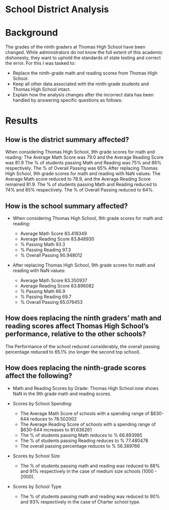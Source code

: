 # School District Analysis

# Background

The grades of the ninth graders at Thomas High School have been changed. While administrators do not know the full extent of this academic dishonesty, they want to uphold the standards of state testing and correct the error. For this I was tasked to:

- Replace the ninth-grade math and reading scores from Thomas High School.
- Keep all other data associated with the ninth-grade students and Thomas High School intact.
- Explain how the analysis changes after the incorrect data has been handled by answering specific questions as follows:

# Results

## How is the district summary affected?

When considering Thomas High School, 9th grade scores for math and reading:
The Average Math Score was 79.0 and the Average Reading Score was 81.9
The % of students passing Math and Reading was 75% and 86% respectively. The % of Overall Passing was 65%
After replacing Thomas High School, 9th grade scores for math and reading with NaN values:
The Average Math score reduced to 78.9, and the Average Reading Score 
remained 81.9. The % of students passing Math and Reading reduced to 74% and 85% respectively. The % of Overall Passing reduced to 64%.

## How is the school summary affected?

- When considering Thomas High School, 9th grade scores for math and reading:
  - Average Math Score    83.418349
  - Average Reading Score	83.848930
  - % Passing Math		      93.3
  - % Passing Reading 	   97.3
  - % Overall Passing	    90.948012
  
- After replacing Thomas High School, 9th grade scores for math and reading with NaN values:
  - Average Math Score  	83.350937
  - Average Reading Score	83.896082
  - % Passing Math		66.9
  - % Passing Reading 	69.7
  - % Overall Passing	65.076453 

## How does replacing the ninth graders’ math and reading scores affect Thomas High School’s performance, relative to the other schools?

  The Performance of the school reduced considerably, the overall passing percentage reduced to 65.1% (no longer the second top school).

## How does replacing the ninth-grade scores affect the following?

- Math and Reading Scores by Grade: 
  Thomas High School now shows NaN in the 9th grade math and reading scores.

- Scores by School Spending:

  - The Average Math Score of schools with a spending range of $630-644 reduces to 78.502002
  - The Average Reading Score of schools with a spending range of $630-644 increases to 81.636261
  - The % of students passing Math reduces to % 66.893995
  - The % of students passing Reading reduces to % 77.480478
  - The overall passing percentage reduces to % 56.389766

- Scores by School Size
  - The % of students passing math and reading was reduced to 88% and 91% respectively in the case of medium size schools (1000 - 2000).

- Scores by School Type	
  - The % of students passing math and reading was reduced to 90% and 93% respectively in the case of Charter school type.




